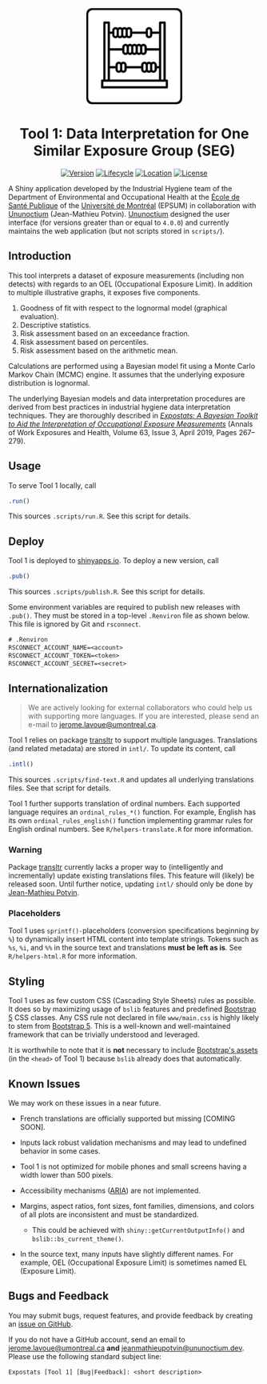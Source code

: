 <div align="center">

<!-- Expostats' logo -->
<img src="www/android-chrome-192x192.png" alt="Expostats's logo" height="192" width="192" />

# Tool 1: Data Interpretation for One Similar Exposure Group (SEG)

<!-- badges: start -->
[![Version](https://img.shields.io/badge/version-4.0.0-blue)](https://github.com/webexpo/app-tool1/releases/tag/v4.0.0)
[![Lifecycle](https://img.shields.io/badge/lifecycle-stable-brightgreen.svg)](https://lifecycle.r-lib.org/articles/stages.html#stable)
[![Location](https://img.shields.io/badge/live-shinyapps.io-5b90bf)](https://lavoue.shinyapps.io/tool1/)
[![License](https://img.shields.io/badge/license-MIT-orange.svg)](https://github.com/webexpo/tool1/blob/main/LICENSE.md)
<!-- badges: end -->

</div>

A Shiny application developed by the Industrial Hygiene team of the Department
of Environmental and Occupational Health at the
[École de Santé Publique](https://espum.umontreal.ca/english/home/) of the
[Université de Montréal](https://www.umontreal.ca/en/) (EPSUM) in collaboration
with [Ununoctium](https://ununoctium.dev) (Jean-Mathieu Potvin).
[Ununoctium](https://ununoctium.dev) designed the user interface (for versions
greater than or equal to `4.0.0`) and currently maintains the web application
(but not scripts stored in `scripts/`).

## Introduction

This tool interprets a dataset of exposure measurements (including non detects)
with regards to an OEL (Occupational Exposure Limit). In addition to multiple
illustrative graphs, it exposes five components.

1. Goodness of fit with respect to the lognormal model (graphical evaluation).
2. Descriptive statistics.
3. Risk assessment based on an exceedance fraction.
4. Risk assessment based on percentiles.
5. Risk assessment based on the arithmetic mean.

Calculations are performed using a Bayesian model fit using a Monte Carlo
Markov Chain (MCMC) engine. It assumes that the underlying exposure distribution
is lognormal.

The underlying Bayesian models and data interpretation procedures are derived
from best practices in industrial hygiene data interpretation techniques. They
are thoroughly described in
*[Expostats: A Bayesian Toolkit to Aid the Interpretation of Occupational Exposure Measurements](https://doi.org/10.1093/annweh/wxy100)*
(Annals of Work Exposures and Health, Volume 63, Issue 3, April 2019, Pages
267–279).

## Usage

To serve Tool 1 locally, call

```r
.run()
```

This sources `.scripts/run.R`. See this script for details.

## Deploy

Tool 1 is deployed to [shinyapps.io](https://lavoue.shinyapps.io/tool1).
To deploy a new version, call

```r
.pub()
```

This sources `.scripts/publish.R`. See this script for details.

Some environment variables are required to publish new releases with `.pub()`.
They must be stored in a top-level `.Renviron` file as shown below. This file is
ignored by Git and `rsconnect`.

```
# .Renviron
RSCONNECT_ACCOUNT_NAME=<account>
RSCONNECT_ACCOUNT_TOKEN=<token>
RSCONNECT_ACCOUNT_SECRET=<secret>
```

## Internationalization

> We are actively looking for external collaborators who could help us with
> supporting more languages. If you are interested, please send an e-mail
> to <jerome.lavoue@umontreal.ca>.

Tool 1 relies on package [transltr](https://cran.r-project.org/package=transltr)
to support multiple languages. Translations (and related metadata) are stored
in `intl/`. To update its content, call

```r
.intl()
```

This sources `.scripts/find-text.R` and updates all underlying
translations files. See that script for details.

Tool 1 further supports translation of ordinal numbers. Each supported
language requires an `ordinal_rules_*()` function. For example, English
has its own  `ordinal_rules_english()` function implementing grammar
rules for English ordinal numbers. See `R/helpers-translate.R` for more
information.

### Warning

Package [transltr](https://cran.r-project.org/package=transltr) currently lacks
a proper way to (intelligently and incrementally) update existing translations
files. This feature will (likely) be released soon. Until further notice,
updating `intl/` should only be done by
[Jean-Mathieu Potvin](https://github.com/jeanmathieupotvin).

### Placeholders

Tool 1 uses `sprintf()-`placeholders (conversion specifications beginning by
`%`) to dynamically insert HTML content into template strings. Tokens such as
`%s`, `%i`, and `%%` in the source text and translations **must be left as is**.
See `R/helpers-html.R` for more information.

## Styling

Tool 1 uses as few custom CSS (Cascading Style Sheets) rules as possible. It
does so by maximizing usage of `bslib` features and predefined
[Bootstrap 5](https://getbootstrap.com/docs/5.3/getting-started/introduction/)
CSS classes. Any CSS rule not declared in file `www/main.css` is highly likely
to stem from [Bootstrap 5](https://getbootstrap.com/docs/5.3/getting-started/introduction/).
This is a well-known and well-maintained framework that can be trivially
understood and leveraged.

It is worthwhile to note that it is **not** necessary to include
[Bootstrap's assets](https://getbootstrap.com/docs/5.3/getting-started/download/#cdn-via-jsdelivr)
(in the `<head>` of Tool 1) because `bslib` already does that automatically.

## Known Issues

We may work on these issues in a near future.

- French translations are officially supported but missing [COMING SOON].

- Inputs lack robust validation mechanisms and may lead to undefined behavior
  in some cases.

- Tool 1 is not optimized for mobile phones and small screens having a width
  lower than 500 pixels.

- Accessibility mechanisms
  ([ARIA](https://developer.mozilla.org/en-US/docs/Web/Accessibility/ARIA)) are
  not implemented.

- Margins, aspect ratios, font sizes, font families, dimensions, and colors of
  all plots are inconsistent and must be standardized.
  - This could be achieved with `shiny::getCurrentOutputInfo()` and
    `bslib::bs_current_theme()`.

- In the source text, many inputs have slightly different names. For example,
  OEL (Occupational Exposure Limit) is sometimes named EL (Exposure Limit).

## Bugs and Feedback

You may submit bugs, request features, and provide feedback by creating an
[issue on GitHub](https://github.com/webexpo/app-tool1/issues/new).

If you do not have a GitHub account, send an email to <jerome.lavoue@umontreal.ca>
**and** <jeanmathieupotvin@ununoctium.dev>. Please use the following standard
subject line:

```
Expostats [Tool 1] [Bug|Feedback]: <short description>
```

